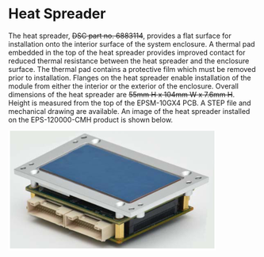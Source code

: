 # Heat Spreader

The heat spreader, ~~DSC part no. 6883114~~, provides a flat surface for installation onto the interior surface of the system enclosure. A thermal pad embedded in the top of the heat spreader provides improved contact for reduced thermal resistance between the heat spreader and the enclosure surface. The thermal pad contains a protective film which must be removed prior to installation. Flanges on the heat spreader enable installation of the module from either the interior or the exterior of the enclosure. Overall dimensions of the heat spreader are ~~55mm H x 104mm W x 7.6mm H~~. Height is measured from the top of the EPSM-10GX4 PCB. A STEP file and mechanical drawing are available. An image of the heat spreader installed on the EPS-120000-CMH product is shown below.

![EPSM-10GX4 heat spreader assembly](../../../.gitbook/assets/image%20%28218%29.png)



